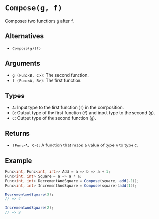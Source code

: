 # `Compose(g, f)`

Composes two functions `g` after `f`.

## Alternatives

* `Compose(g)(f)`

## Arguments

* `g (Func<B, C>)`: The second function.
* `f (Func<A, B>)`: The first function.

## Types

* `A`: Input type to the first function (`f`) in the composition.
* `B`: Output type of the first function (`f`) and input type to the second (`g`).
* `C`: Output type of the second function (`g`).

## Returns

* `(Func<A, C>)`: A function that maps a value of type `A` to type `C`.

## Example

```csharp
Func<int, Func<int, int>> Add = a => b => a + 1;
Func<int, int> Square = a => a * a;
Func<int, int> DecrementAndSquare = Compose(square, add(-1));
Func<int, int> IncrementAndSquare = Compose(square)(add(1));

DecrementAndSquare(3);
// => 4

IncrementAndSquare(2);
// => 9
```
